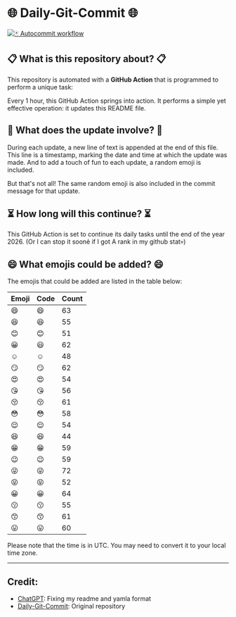 # 🌐 Daily-Git-Commit 🌐

[![🃏 Autocommit workflow](https://github.com/kleqing/git-auto-commit/actions/workflows/main.yaml/badge.svg?event=check_run)](https://github.com/kleqing/git-auto-commit/actions/workflows/main.yaml)

## 📋 What is this repository about? 📋

This repository is automated with a **GitHub Action** that is programmed to perform a unique task:

Every 1 hour, this GitHub Action springs into action. It performs a simple yet effective operation: it updates this README file.

## 🔄 What does the update involve? 🔄

During each update, a new line of text is appended at the end of this file. This line is a timestamp, marking the date and time at which the update was made. And to add a touch of fun to each update, a random emoji is included.

But that's not all! The same random emoji is also included in the commit message for that update.

## ⏳ How long will this continue? ⏳

This GitHub Action is set to continue its daily tasks until the end of the year 2026. (Or I can stop it soonẻ if I got A rank in my github stat💀)

## 😄 What emojis could be added? 😄

The emojis that could be added are listed in the table below:

| Emoji | Code | Count |
| --- | --- | --- |
| 😄 | :smile: | 63 |
| 😆 | :laughing: | 55 |
| 😊 | :blush: | 51 |
| 😀 | :smiley: | 62 |
| ☺️ | :relaxed: | 48 |
| 😏 | :smirk: | 62 |
| 😍 | :heart_eyes: | 54 |
| 😘 | :kissing_heart: | 56 |
| 😚 | :kissing_closed_eyes: | 61 |
| 😳 | :flushed: | 58 |
| 😌 | :relieved: | 54 |
| 😆 | :satisfied: | 44 |
| 😁 | :grin: | 59 |
| 😉 | :wink: | 59 |
| 😜 | :stuck_out_tongue_winking_eye: | 72 |
| 😝 | :stuck_out_tongue_closed_eyes: | 52 |
| 😀 | :grinning: | 64 |
| 😗 | :kissing: | 55 |
| 😙 | :kissing_smiling_eyes: | 61 |
| 😛 | :stuck_out_tongue: | 60 |

Please note that the time is in UTC. You may need to convert it to your local time zone.

---

## Credit:

- [ChatGPT](chatgpt.com): Fixing my readme and yamla format
- [Daily-Git-Commit](https://github.com/diegomarty/daily-git-commit): Original repository

